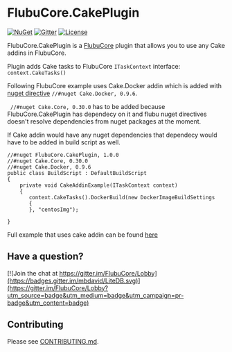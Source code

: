 # FlubuCore.CakePlugin

[![NuGet](https://img.shields.io/nuget/v/FlubuCore.CakePlugin.svg)](https://www.nuget.org/packages/FlubuCore.Cakeplugin/)
[![Gitter](https://img.shields.io/gitter/room/FlubuCore/Lobby.svg)](https://gitter.im/FlubuCore/Lobby?utm_source=badge&utm_medium=badge&utm_campaign=pr-badge&utm_content=badge)
[![License](https://img.shields.io/github/license/flubu-core/flubuCore.CakePlugin.svg)](https://github.com/flubu-core/FlubuCore.CakePlugin/blob/master/LICENSE)

FlubuCore.CakePlugin is a [FlubuCore](https://github.com/flubu-core/flubu.core) plugin that allows you to use any Cake addins in FlubuCore. 

Plugin adds Cake tasks to FlubuCore ``` ITaskContext ``` interface:  ``` context.CakeTasks() ```
    
Following FlubuCore example uses Cake.Docker addin which is added with [nuget directive](https://github.com/flubu-core/flubu.core/wiki/2-Build-script-fundamentals#Referencing-nuget-packages) ``` //#nuget Cake.Docker, 0.9.6 ```.

```  //#nuget Cake.Core, 0.30.0 ``` has to be added because FlubuCore.CakePlugin has dependecy on it and flubu nuget directives doesn't resolve dependencies from nuget packages at the moment. 

If Cake addin would have any nuget dependencies that dependecy would have to be added in build script as well. 

    
    //#nuget FlubuCore.CakePlugin, 1.0.0
    //#nuget Cake.Core, 0.30.0
    //#nuget Cake.Docker, 0.9.6
    public class BuildScript : DefaultBuildScript
    {
        private void CakeAddinExample(ITaskContext context)
        {
           context.CakeTasks().DockerBuild(new DockerImageBuildSettings
           {
           }, "centosImg");
          
    }
    
Full example that uses cake addin can be found [here](https://github.com/flubu-core/examples/blob/master/UsingCakeAddinInFlubuExample/BuildScript/BuildScript.cs) 
 
 ## Have a question?

 [![Join the chat at https://gitter.im/FlubuCore/Lobby](https://badges.gitter.im/mbdavid/LiteDB.svg)](https://gitter.im/FlubuCore/Lobby?utm_source=badge&utm_medium=badge&utm_campaign=pr-badge&utm_content=badge)

## Contributing

Please see [CONTRIBUTING.md](https://github.com/flubu-core/flubu.core/blob/master/CONTRIBUTING.md).
       
